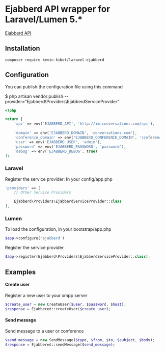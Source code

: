 #  Ejabberd API wrapper for Laravel/Lumen 5.*
[Ejabberd API](https://docs.ejabberd.im/developer/ejabberd-api/)

## Installation
```
composer require kevin-kibet/laravel-ejabberd
```
## Configuration
You can publish the configuration file using this command

$ php artisan vendor:publish --provider="Ejabberd\Providers\EjabberdServiceProvider"
```php
<?php

return [
    'api' => env('EJABBERD_API', 'http://im.conversations.com/api'),
    
    'domain' => env('EJABBERD_DOMAIN', 'conversations.com'),
    'conference_domain' => env('EJABBERD_CONFERENCE_DOMAIN', 'conference.conversations.com'),
    'user' => env('EJABBERD_USER', 'admin'),
    'password' => env('EJABBERD_PASSWORD', 'password'),
    'debug' => env('EJABBERD_DEBUG', true)
];
```

### Laravel
Register the service provider: In your config/app.php
```php
'providers' => [
    // Other Service Providers

    Ejabberd\Providers\EjabberdServiceProvider::class
],
```

### Lumen
To load the configuration, in your bootstrap/app.php
```php
$app->configure('ejabberd')
```
Register the service provider
```php
$app->register(Ejabberd\Providers\EjabberdServiceProvider::class);
```
## Examples

#### Create user
Register a new user to your xmpp server
```php
$create_user = new CreateUser($user, $password, $host);
$response = Ejabbered::createUser($create_user);
```

#### Send message
Send message to a user or conference
```php
$send_message = new SendMessage($type, $from, $to, $subject, $body);
$response = Ejabbered::sendMessage($send_message);
```